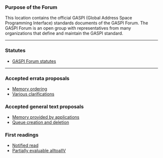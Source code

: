 ### Purpose of the Forum

This location contains the official GASPI (Global Address Space Programming Interface)
standards documents of the GASPI Forum. The GASPI Forum is an open group with representatives
from many organizations that define and maintain the GASPI standard.

***

### Statutes
- [GASPI Forum statutes](statutes)

***

### Accepted errata proposals
- [Memory ordering](proposals/memory_model.pdf)
- [Various clarifications](proposals/standard_fixes.pdf)

### Accepted general text proposals
- [Memory provided by applications](proposals/application_provided_memory.pdf)
- [Queue creation and deletion](proposals/proposal_queues_creation.pdf)

### First readings
- [Notified read](readings/read_notify_gaspi.pdf)
- [Partially evaluable alltoallV](readings/alltoall_gaspi_style.pdf)
